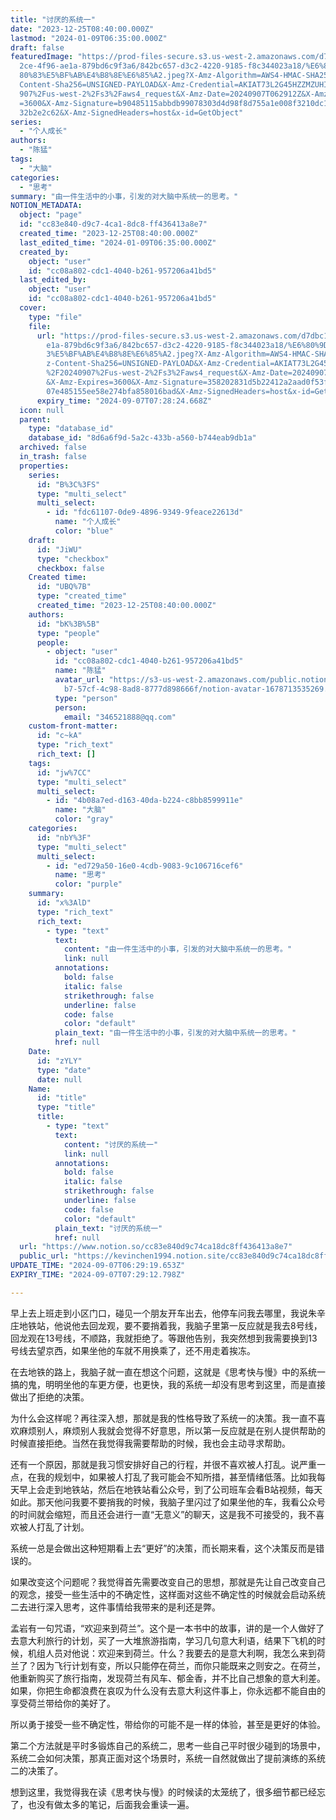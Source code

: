 ```yaml
---
title: "讨厌的系统一"
date: "2023-12-25T08:40:00.000Z"
lastmod: "2024-01-09T06:35:00.000Z"
draft: false
featuredImage: "https://prod-files-secure.s3.us-west-2.amazonaws.com/d7dbc101-8\
  2ce-4f96-ae1a-879bd6c9f3a6/842bc657-d3c2-4220-9185-f8c344023a18/%E6%80%9D%E8%\
  80%83%E5%BF%AB%E4%B8%8E%E6%85%A2.jpeg?X-Amz-Algorithm=AWS4-HMAC-SHA256&X-Amz-\
  Content-Sha256=UNSIGNED-PAYLOAD&X-Amz-Credential=AKIAT73L2G45HZZMZUHI%2F20240\
  907%2Fus-west-2%2Fs3%2Faws4_request&X-Amz-Date=20240907T062912Z&X-Amz-Expires\
  =3600&X-Amz-Signature=b90485115abbdb99078303d4d98f8d755a1e008f3210dc1e2855662\
  32b2e2c62&X-Amz-SignedHeaders=host&x-id=GetObject"
series:
  - "个人成长"
authors:
  - "陈猛"
tags:
  - "大脑"
categories:
  - "思考"
summary: "由一件生活中的小事，引发的对大脑中系统一的思考。"
NOTION_METADATA:
  object: "page"
  id: "cc83e840-d9c7-4ca1-8dc8-ff436413a8e7"
  created_time: "2023-12-25T08:40:00.000Z"
  last_edited_time: "2024-01-09T06:35:00.000Z"
  created_by:
    object: "user"
    id: "cc08a802-cdc1-4040-b261-957206a41bd5"
  last_edited_by:
    object: "user"
    id: "cc08a802-cdc1-4040-b261-957206a41bd5"
  cover:
    type: "file"
    file:
      url: "https://prod-files-secure.s3.us-west-2.amazonaws.com/d7dbc101-82ce-4f96-a\
        e1a-879bd6c9f3a6/842bc657-d3c2-4220-9185-f8c344023a18/%E6%80%9D%E8%80%8\
        3%E5%BF%AB%E4%B8%8E%E6%85%A2.jpeg?X-Amz-Algorithm=AWS4-HMAC-SHA256&X-Am\
        z-Content-Sha256=UNSIGNED-PAYLOAD&X-Amz-Credential=AKIAT73L2G45HZZMZUHI\
        %2F20240907%2Fus-west-2%2Fs3%2Faws4_request&X-Amz-Date=20240907T062824Z\
        &X-Amz-Expires=3600&X-Amz-Signature=358202831d5b22412a2aad0f53ff76f5cd9\
        07e485155ee58e274bfa858016bad&X-Amz-SignedHeaders=host&x-id=GetObject"
      expiry_time: "2024-09-07T07:28:24.668Z"
  icon: null
  parent:
    type: "database_id"
    database_id: "8d6a6f9d-5a2c-433b-a560-b744eab9db1a"
  archived: false
  in_trash: false
  properties:
    series:
      id: "B%3C%3FS"
      type: "multi_select"
      multi_select:
        - id: "fdc61107-0de9-4896-9349-9feace22613d"
          name: "个人成长"
          color: "blue"
    draft:
      id: "JiWU"
      type: "checkbox"
      checkbox: false
    Created time:
      id: "UBQ%7B"
      type: "created_time"
      created_time: "2023-12-25T08:40:00.000Z"
    authors:
      id: "bK%3B%5B"
      type: "people"
      people:
        - object: "user"
          id: "cc08a802-cdc1-4040-b261-957206a41bd5"
          name: "陈猛"
          avatar_url: "https://s3-us-west-2.amazonaws.com/public.notion-static.com/775523\
            b7-57cf-4c98-8ad8-8777d898666f/notion-avatar-1678713535269.png"
          type: "person"
          person:
            email: "346521888@qq.com"
    custom-front-matter:
      id: "c~kA"
      type: "rich_text"
      rich_text: []
    tags:
      id: "jw%7CC"
      type: "multi_select"
      multi_select:
        - id: "4b08a7ed-d163-40da-b224-c8bb8599911e"
          name: "大脑"
          color: "gray"
    categories:
      id: "nbY%3F"
      type: "multi_select"
      multi_select:
        - id: "ed729a50-16e0-4cdb-9083-9c106716cef6"
          name: "思考"
          color: "purple"
    summary:
      id: "x%3AlD"
      type: "rich_text"
      rich_text:
        - type: "text"
          text:
            content: "由一件生活中的小事，引发的对大脑中系统一的思考。"
            link: null
          annotations:
            bold: false
            italic: false
            strikethrough: false
            underline: false
            code: false
            color: "default"
          plain_text: "由一件生活中的小事，引发的对大脑中系统一的思考。"
          href: null
    Date:
      id: "zYLY"
      type: "date"
      date: null
    Name:
      id: "title"
      type: "title"
      title:
        - type: "text"
          text:
            content: "讨厌的系统一"
            link: null
          annotations:
            bold: false
            italic: false
            strikethrough: false
            underline: false
            code: false
            color: "default"
          plain_text: "讨厌的系统一"
          href: null
  url: "https://www.notion.so/cc83e840d9c74ca18dc8ff436413a8e7"
  public_url: "https://kevinchen1994.notion.site/cc83e840d9c74ca18dc8ff436413a8e7"
UPDATE_TIME: "2024-09-07T06:29:19.653Z"
EXPIRY_TIME: "2024-09-07T07:29:12.798Z"

---
```

<link rel="stylesheet" href="https://cdn.jsdelivr.net/npm/katex@0.16.2/dist/katex.min.css" integrity="sha384-bYdxxUwYipFNohQlHt0bjN/LCpueqWz13HufFEV1SUatKs1cm4L6fFgCi1jT643X" crossorigin="anonymous">


早上去上班走到小区门口，碰见一个朋友开车出去，他停车问我去哪里，我说朱辛庄地铁站，他说他去回龙观，要不要捎着我，我脑子里第一反应就是我去8号线，回龙观在13号线，不顺路，我就拒绝了。等跟他告别，我突然想到我需要换到13号线去望京西，如果坐他的车就不用换乘了，还不用走着挨冻。


在去地铁的路上，我脑子就一直在想这个问题，这就是《思考快与慢》中的系统一搞的鬼，明明坐他的车更方便，也更快，我的系统一却没有思考到这里，而是直接做出了拒绝的决策。


为什么会这样呢？再往深入想，那就是我的性格导致了系统一的决策。我一直不喜欢麻烦别人，麻烦别人我就会觉得不好意思，所以第一反应就是在别人提供帮助的时候直接拒绝。当然在我觉得我需要帮助的时候，我也会主动寻求帮助。


还有一个原因，那就是我习惯安排好自己的行程，并很不喜欢被人打乱。说严重一点，在我的规划中，如果被人打乱了我可能会不知所措，甚至情绪低落。比如我每天早上会走到地铁站，然后在地铁站看公众号，到了公司班车会看B站视频，每天如此。那天他问我要不要捎我的时候，我脑子里闪过了如果坐他的车，我看公众号的时间就会缩短，而且还会进行一直“无意义”的聊天，这是我不可接受的，我不喜欢被人打乱了计划。


系统一总是会做出这种短期看上去“更好”的决策，而长期来看，这个决策反而是错误的。


如果改变这个问题呢？我觉得首先需要改变自己的思想，那就是先让自己改变自己的观念，接受一些生活中的不确定性，这样面对这些不确定性的时候就会启动系统二去进行深入思考，这件事情给我带来的是利还是弊。


孟岩有一句咒语，“欢迎来到荷兰”。这个是一本书中的故事，讲的是一个人做好了去意大利旅行的计划，买了一大堆旅游指南，学习几句意大利语，结果下飞机的时候，机组人员对他说：欢迎来到荷兰。什么？我要去的是意大利啊，我怎么来到荷兰了？因为飞行计划有变，所以只能停在荷兰，而你只能既来之则安之。在荷兰，他重新购买了旅行指南，发现荷兰有风车、郁金香，并不比自己想象的意大利差。如果，你把生命都浪费在哀叹为什么没有去意大利这件事上，你永远都不能自由的享受荷兰带给你的美好了。


所以勇于接受一些不确定性，带给你的可能不是一样的体验，甚至是更好的体验。


第二个方法就是平时多锻炼自己的系统二，思考一些自己平时很少碰到的场景中，系统二会如何决策，那真正面对这个场景时，系统一自然就做出了提前演练的系统二的决策了。


想到这里，我觉得我在读《思考快与慢》的时候读的太笼统了，很多细节都已经忘了，也没有做太多的笔记，后面我会重读一遍。

